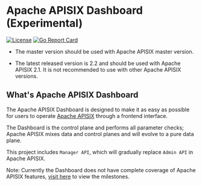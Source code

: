 # Apache APISIX Dashboard (Experimental)

[![License](https://img.shields.io/badge/License-Apache%202.0-blue.svg)](https://github.com/apache/apisix-dashboard/blob/master/LICENSE)
[![Go Report Card](https://goreportcard.com/badge/github.com/apache/apisix-dashboard)](https://goreportcard.com/report/github.com/apache/apisix-dashboard)

- The master version should be used with Apache APISIX master version.

- The latest released version is 2.2 and should be used with Apache APISIX 2.1. It is not recommended to use with other Apache APISIX versions.


## What's Apache APISIX Dashboard

The Apache APISIX Dashboard is designed to make it as easy as possible for users to operate [Apache APISIX](https://github.com/apache/apisix) through a frontend interface.

The Dashboard is the control plane and performs all parameter checks; Apache APISIX mixes data and control planes and will evolve to a pure data plane.

This project includes `Manager API`, which will gradually replace `Admin API` in Apache APISIX.

Note: Currently the Dashboard does not have complete coverage of Apache APISIX features, [visit here](https://github.com/apache/apisix-dashboard/milestones) to view the milestones.
